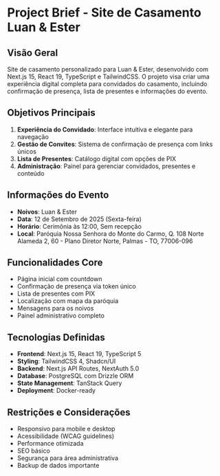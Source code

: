 # Project Brief - Site de Casamento Luan & Ester

## Visão Geral

Site de casamento personalizado para Luan & Ester, desenvolvido com Next.js 15, React 19, TypeScript e TailwindCSS. O projeto visa criar uma experiência digital completa para convidados do casamento, incluindo confirmação de presença, lista de presentes e informações do evento.

## Objetivos Principais

1. **Experiência do Convidado**: Interface intuitiva e elegante para navegação
2. **Gestão de Convites**: Sistema de confirmação de presença com links únicos
3. **Lista de Presentes**: Catálogo digital com opções de PIX
4. **Administração**: Painel para gerenciar convidados, presentes e conteúdo

## Informações do Evento

- **Noivos**: Luan & Ester
- **Data**: 12 de Setembro de 2025 (Sexta-feira)
- **Horário**: Cerimônia às 12:00, Sem recepção
- **Local**: Paróquia Nossa Senhora do Monte do Carmo, Q. 108 Norte Alameda 2, 60 - Plano Diretor Norte, Palmas - TO, 77006-096

## Funcionalidades Core

- Página inicial com countdown
- Confirmação de presença via token único
- Lista de presentes com PIX
- Localização com mapa da paróquia
- Mensagens para os noivos
- Painel administrativo completo

## Tecnologias Definidas

- **Frontend**: Next.js 15, React 19, TypeScript 5
- **Styling**: TailwindCSS 4, Shadcn/UI
- **Backend**: Next.js API Routes, NextAuth 5.0
- **Database**: PostgreSQL com Drizzle ORM
- **State Management**: TanStack Query
- **Deployment**: Docker-ready

## Restrições e Considerações

- Responsivo para mobile e desktop
- Acessibilidade (WCAG guidelines)
- Performance otimizada
- SEO básico
- Segurança para área administrativa
- Backup de dados importante
